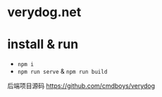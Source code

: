 # verydog.net

# install & run
* `npm i`
* `npm run serve` & `npm run build`

后端项目源码 https://github.com/cmdboys/verydog
